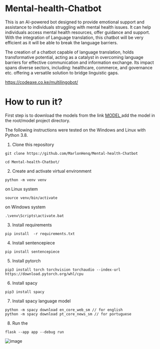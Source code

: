 # Mental-health-Chatbot 
This is an AI-powered bot designed to provide emotional support and assistance to individuals struggling with mental health issues. 
It can help individuals access mental health resources, offer guidance and support. 
With the integration of Language translation, this chatbot will be very efficient as it will be able to break the language barriers. 

The creation of a chatbot capable of language translation, holds transformative potential, acting as a catalyst in overcoming language barriers for effective communication and information exchange. 
Its impact spans diverse sectors, including: healthcare, commerce, and governance etc. offering a versatile solution to bridge linguistic gaps.

https://codeaxe.co.ke/multilingobot/
# How to run it?

First step is to download the models from the link <a href="https://drive.google.com/drive/folders/1ybwgK1XNG1wd8As0m9vjMdQfHmD6E9uk?usp=sharing"> MODEL </a> add the model in the root/model project directory.

The following instructions were tested on the Windows and Linux with Python 3.8.

1. Clone this repository

```
git clone https://github.com/MarlonHenq/Mental-health-Chatbot
```
```
cd Mental-health-Chatbot/
```

2. Create and activate virtual environment 

```
python -m venv venv
```
on Linux system
```
source venv/bin/activate
```
on Windows system
```
.\venv\Scripts\activate.bat
```
3. Install requirements

```
pip install  -r requirements.txt
```

4. Install sentencepiece

```
pip install sentencepiece
```

5. Install pytorch

```
pip3 install torch torchvision torchaudio --index-url https://download.pytorch.org/whl/cpu
```

6. Install spacy

```
pip3 install spacy
```

7. Install spacy language model

```
python -m spacy download en_core_web_sm // for english
python -m spacy download pt_core_news_sm // for portuguese
```

8. Run the 
```
flask --app app --debug run
```


![image](https://user-images.githubusercontent.com/62094358/221975328-2c9500a6-d551-4704-8544-e60e449bcdda.png)
